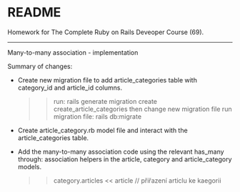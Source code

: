 # README

Homework for The Complete Ruby on Rails Deveoper Course (69).

-----------

Many-to-many association - implementation

Summary of changes:

- Create new migration file to add article_categories table with category_id and article_id columns.

  >> run: rails generate migration create create_article_categories
  >> then change new migration file
  >> run migration file: rails db:migrate

- Create article_category.rb model file and interact with the article_categories table.

- Add the many-to-many association code using the relevant has_many through: association helpers in the article, category and article_category models. 

  >> category.articles << article   // přiřazení articlu ke kaegorii